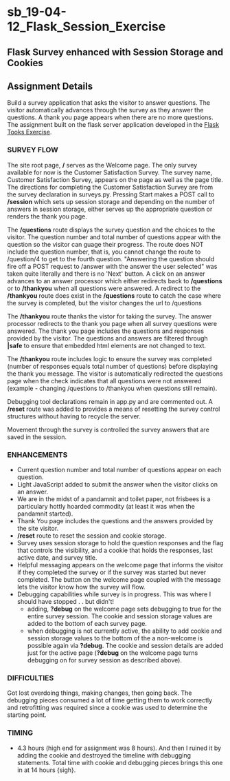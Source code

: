 # sb_19-04-12_Flask_Session_Exercise

## Flask Survey enhanced with Session Storage and Cookies 

## Assignment Details
Build a survey application that asks the visitor to answer questions. The visitor automatically advances through the survey as they answer the questions. A thank you page appears when there are no more questions. The assignment built on the flask server application developed in the [Flask Tooks Exercise](https://github.com/JimGeist/sb_19-03-10_Flask_Tools_Exercise "Build a survey application that asks the visitor to answer survey questions").


### SURVEY FLOW 
The site root page, **/** serves as the Welcome page. The only survey available for now is the Customer Satisfaction Survey. The survey name, Customer Satisfaction Survey, appears on the page as well as the page title. The directions for completing the Customer Satisfaction Survey are from the survey declaration in surveys.py. Pressing Start makes a POST call to **/session** which sets up session storage and depending on the number of answers in session storage, either serves up the appropriate question or renders the thank you page.

The **/questions** route displays the survey question and the choices to the visitor. The question number and total number of questions appear with the question so the visitor can guage their progress. The route does NOT include the question number, that is, you cannot change the route to /question/4 to get to the fourth question. "Answering the question should fire off a POST request to /answer with the answer the user selected" was taken quite literally and there is no 'Next' button. A click on an answer advances to an answer processor which either redirects back to **/questions** or to **/thankyou** when all questions were answered. A redirect to the **/thankyou** route does exist in the **/questions** route to catch the case where the survey is completed, but the visitor changes the url to /questions

The **/thankyou** route thanks the vistor for taking the survey. The answer processor redirects to the thank you page when all survey questions were answered. The thank you page includes the questions and responses provided by the visitor. The questions and answers are filtered through **|safe** to ensure that embedded html elements are not changed to text.

The **/thankyou** route includes logic to ensure the survey was completed (number of responses equals total number of questions) before displaying the thank you message. The visitor is automatically redirected the questions page when the check indicates that all questions were not answered (example - changing /questions to /thankyou when questions still remain). 

Debugging tool declarations remain in app.py and are commented out. A **/reset** route was added to provides a means of resetting the survey control structures without having to recycle the server. 

Movement through the survey is controlled the survey answers that are saved in the session. 


### ENHANCEMENTS 
- Current question number and total number of questions appear on each question.
- Light JavaScript added to submit the answer when the visitor clicks on an answer.
- We are in the midst of a pandamnit and toilet paper, not frisbees is a particulary hottly hoarded commodity (at least it was when the pandamnit started).
- Thank You page includes the questions and the answers provided by the site visitor.
- **/reset** route to reset the session and cookie storage. 
- Survey uses session storage to hold the question responses and the flag that controls the visibility, and a cookie that holds the responses, last active date, and survey title.
- Helpful messaging appears on the welcome page that informs the visitor if they completed the survey or if the survey was started but never completed. The button on the welcome page coupled with the message lets the visitor know how the survey will flow.
- Debugging capabilities while survey is in progress. This was where I should have stopped . . but didn't!
  - adding, **?debug** on the welcome page sets debugging to true for the entire survey session. The cookie and session storage values are added to the bottom of each survey page. 
  - when debugging is not currently active, the ability to add cookie and session storage values to the bottom of the a non-welcome is possible again via **?debug**. The cookie and session details are added just for the active page (**?debug** on the welcome page turns debugging on for survey session as described above).


### DIFFICULTIES 
Got lost overdoing things, making changes, then going back. The debugging pieces consumed a lot of time getting them to work correctly and retrofitting was required since a cookie was used to determine the starting point.


### TIMING 
- 4.3 hours (high end for assignment was 8 hours). And then I ruined it by adding the cookie and destroyed the timeline with debugging statements. Total time with cookie and debugging pieces brings this one in at 14 hours {sigh}.

